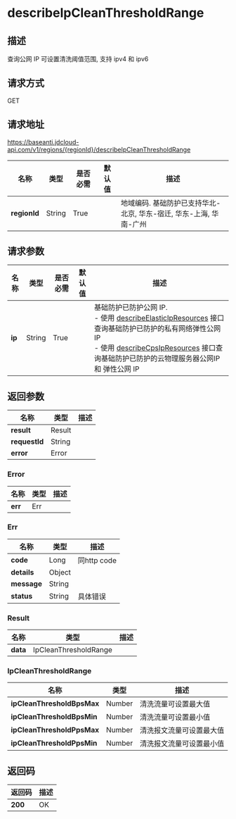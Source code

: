 # describeIpCleanThresholdRange


## 描述
查询公网 IP 可设置清洗阈值范围, 支持 ipv4 和 ipv6

## 请求方式
GET

## 请求地址
https://baseanti.jdcloud-api.com/v1/regions/{regionId}/describeIpCleanThresholdRange

|名称|类型|是否必需|默认值|描述|
|---|---|---|---|---|
|**regionId**|String|True| |地域编码. 基础防护已支持华北-北京, 华东-宿迁, 华东-上海, 华南-广州|

## 请求参数
|名称|类型|是否必需|默认值|描述|
|---|---|---|---|---|
|**ip**|String|True| |基础防护已防护公网 IP.<br>- 使用 <a href="http://docs.jdcloud.com/anti-ddos-basic/api/describeelasticipresources">describeElasticIpResources</a> 接口查询基础防护已防护的私有网络弹性公网 IP<br>- 使用 <a href="http://docs.jdcloud.com/anti-ddos-basic/api/describecpsipresources">describeCpsIpResources</a> 接口查询基础防护已防护的云物理服务器公网IP 和 弹性公网 IP<br>|


## 返回参数
|名称|类型|描述|
|---|---|---|
|**result**|Result| |
|**requestId**|String| |
|**error**|Error| |

### Error
|名称|类型|描述|
|---|---|---|
|**err**|Err| |
### Err
|名称|类型|描述|
|---|---|---|
|**code**|Long|同http code|
|**details**|Object| |
|**message**|String| |
|**status**|String|具体错误|
### Result
|名称|类型|描述|
|---|---|---|
|**data**|IpCleanThresholdRange| |
### IpCleanThresholdRange
|名称|类型|描述|
|---|---|---|
|**ipCleanThresholdBpsMax**|Number|清洗流量可设置最大值|
|**ipCleanThresholdBpsMin**|Number|清洗流量可设置最小值|
|**ipCleanThresholdPpsMax**|Number|清洗报文流量可设置最大值|
|**ipCleanThresholdPpsMin**|Number|清洗报文流量可设置最小值|

## 返回码
|返回码|描述|
|---|---|
|**200**|OK|
